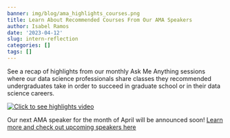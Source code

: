 ```yaml
---
banner: img/blog/ama_highlights_courses.png
title: Learn About Recommended Courses From Our AMA Speakers 
author: Isabel Ramos
date: '2023-04-12'
slug: intern-reflection
categories: []
tags: []
---
```


See a recap of highlights from our monthly Ask Me Anything sessions where our data science professionals share classes they recommended undergraduates take in order to succeed in graduate school or in their data science careers.

<a href="https://youtu.be/zX38rnf1Qj4"> <img alt="Click to see highlights video" src="/img/AMA/ama_courses_yt_screenshot.png" style="display: block; margin: auto;"/></a>


Our next AMA speaker for the month of April will be announced soon! [Learn more and check out upcoming speakers here](https://project-dafanh.netlify.app/careers)
